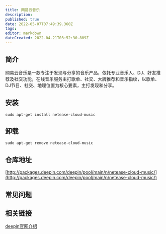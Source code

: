 ```yaml
---
title: 网易云音乐
description: 
published: true
date: 2022-05-07T07:49:39.360Z
tags: 
editor: markdown
dateCreated: 2022-04-21T03:52:30.809Z
---
```


## 简介

网易云音乐是一款专注于发现与分享的音乐产品，依托专业音乐人、DJ、好友推荐及社交功能，在线音乐服务主打歌单、社交、大牌推荐和音乐指纹，以歌单、DJ节目、社交、地理位置为核心要素，主打发现和分享。

## 安装

`sudo apt-get install netease-cloud-music`

## 卸载

`sudo apt-get remove netease-cloud-music`

## 仓库地址

[http://packages.deepin.com/deepin/pool/main/n/netease-cloud-music/](http://packages.deepin.com/deepin/pool/main/n/netease-cloud-music/)

## 常见问题

## 相关链接

[deepin官网介绍](https://www.deepin.org/cooperative/netease-cloud-music/)
